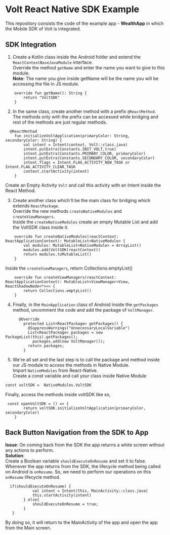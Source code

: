 # Volt React Native SDK Example
This repository consists the code of the example app - <b>WealthApp</b> in which the Mobile SDK of Volt is integrated. </br>

## SDK Integration
1. Create a Kotlin class inside the Android folder and extend the `ReactContextBaseJavaModule` interface.</br>
Override the method `getName` and enter the name you want to give to this module. </br>
<b>Note:</b> The name you give inside getName will be the name you will be accessing the file in JS module. </br>
```
    override fun getName(): String {
        return "VoltSDK"
    }
```
2. In the same class, create another method with a prefix `@ReactMethod`. The methods only with the prefix can be accessed while bridging and rest of the methods are just regular methods. </br>
```
  @ReactMethod
    fun initializeVoltApplication(primaryColor: String, secondaryColor: String) {
        val intent = Intent(context, Volt::class.java)
        intent.putExtra(Constants.INIT_VOLT,true)
        intent.putExtra(Constants.PRIMARY_COLOR, primaryColor)
        intent.putExtra(Constants.SECONDARY_COLOR, secondaryColor)
        intent.flags = Intent.FLAG_ACTIVITY_NEW_TASK or Intent.FLAG_ACTIVITY_CLEAR_TASK
        context.startActivity(intent)
    }
```
Create an Empty Activity `Volt` and call this activity with an Intent inside the React Method. </br>

3. Create another class which'll be the main class for bridging which extends `ReactPackage`. </br>
Override the new methods `createNativeModules` and `createViewManagers`.</br>
Inside the `createNativeModules` create an empty Mutable List and add the VoltSDK class inside it. </br>
```
    override fun createNativeModules(reactContext: ReactApplicationContext): MutableList<NativeModule> {
        val modules: MutableList<NativeModule> = ArrayList()
        modules.add(VoltSDK(reactContext))
        return modules.toMutableList()
    }
```
Inside the `createViewManagers`, return Collections.emptyList() 
```
    override fun createViewManagers(reactContext: ReactApplicationContext): MutableList<ViewManager<View, ReactShadowNode<*>>> {
        return Collections.emptyList()
    }
```
4. Finally, in the `MainApplication` class of Android inside the `getPackages` method, uncomment the code and add the package of `VoltManager`. </br>
```
      @Override
        protected List<ReactPackage> getPackages() {
          @SuppressWarnings("UnnecessaryLocalVariable")
          List<ReactPackage> packages = new PackageList(this).getPackages();
            packages.add(new VoltManager());
          return packages;
        }
```
5. We're all set and the last step is to call the package and method inside our JS module to access the methods in Native Module.</br>
Import `NativeModules` from React-Native. </br>
Create a const variable and call your class inside Native Module </br>
```
const voltSDK =  NativeModules.VoltSDK
```
Finally, access the methods inside voltSDK like so, </br>
```
 const openVoltSDK = () => {
        return voltSDK.initializeVoltApplication(primaryColor, secondaryColor)
    }
```
## Back Button Navigation from the SDK to App
<b>Issue</b>: On coming back from the SDK the app returns a white screen without any actions to perform.</br>
<b>Solution</b>: </br>
Create a Boolean variable `shouldExecuteOnResume` and set it to false. </br>
Whenever the app returns from the SDK, the lifecycle method being called on Android is `onResume`. So, we need to perform our operations on this `onResume` lifecycle method. </br>
```
  if(shouldExecuteOnResume) {
            val intent = Intent(this, MainActivity::class.java)
            this.startActivity(intent)
        } else{
            shouldExecuteOnResume = true;
        }
   }
```
By doing so, it will return to the MainActivity of the app and open the app from the Main screen. 
